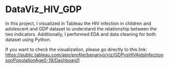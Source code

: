 # DataViz_HIV_GDP
In this project, I visualized in Tableau the HIV infection in children and adolescent and GDP dataset to understand the relationship between the two indicators. Additionally, I performed EDA and data cleaning for both dataset using Python. 

If you want to check the visualization, please go directly to this link: https://public.tableau.com/app/profile/benarivo/viz/GDPvsHIVAidsInfectionsonPopulationAge0-19/Dashboard1
